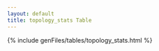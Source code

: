 ```yaml
---
layout: default
title: topology_stats Table
---
```



{% include genFiles/tables/topology_stats.html %}